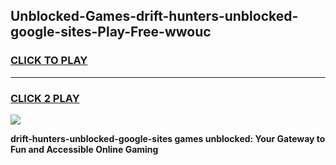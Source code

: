 
## Unblocked-Games-drift-hunters-unblocked-google-sites-Play-Free-wwouc
<h3>
<a href="https://premium76.site?title=drift-hunters-unblocked-google-sites&ref=09A">CLICK TO PLAY</a></h3>
<hr>

<h3>
<a href="https://premium76.site?title=drift-hunters-unblocked-google-sites&ref=09A">CLICK 2 PLAY</a>
  
</h3>

<a href="https://premium76.site?title=drift-hunters-unblocked-google-sites&ref=09A"><img src="https://clearcache.store/games.png"></a>


**drift-hunters-unblocked-google-sites games unblocked: Your Gateway to Fun and Accessible Online Gaming**
